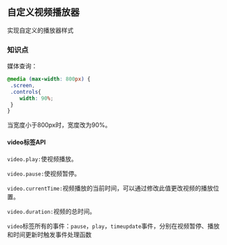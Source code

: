 ## 自定义视频播放器

实现自定义的播放器样式

### 知识点

媒体查询：

```css
@media (max-width: 800px) {
 .screen,
 .controls{
  	width: 90%;
 }
}
```

当宽度小于800px时，宽度改为90%。

#### video标签API

`video.play:`使视频播放。

`video.pause:`使视频暂停。

`video.currentTime:`视频播放的当前时间，可以通过修改此值更改视频的播放位置。

`video.duration:`视频的总时间。

`video`标签所有的事件：`pause`，`play`，`timeupdate`事件，分别在视频暂停、播放和时间更新时触发事件处理函数

